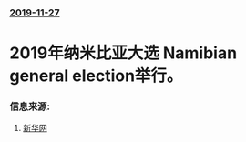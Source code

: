 ### [2019-11-27](/news/2019/11/27/index.md)

##### 
#  2019年纳米比亚大选 Namibian general election举行。 




### 信息来源:

1. [新华网](http://www.xinhuanet.com/world/2019-12/01/c_1125293443.htm)
